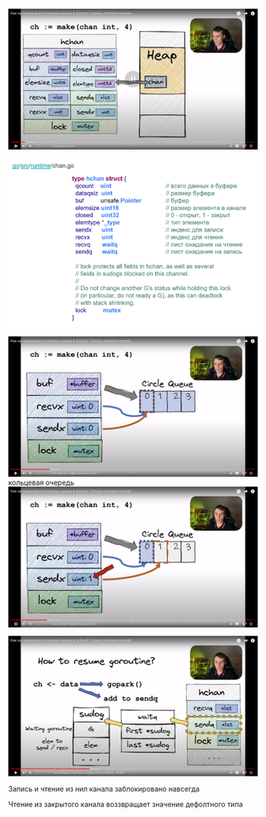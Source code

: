 ![img.png](img.png)

![img_1.png](img_1.png)

![img_2.png](img_2.png)
кольцевая очередь
![img_3.png](img_3.png)

![img_6.png](img_6.png)


Запись и чтение из нил канала заблокировано навсегда

Чтение из закрытого канала воззвращает значение дефолтного типа
